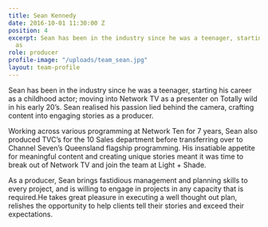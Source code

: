 ```yaml
---
title: Sean Kennedy
date: 2016-10-01 11:30:00 Z
position: 4
excerpt: Sean has been in the industry since he was a teenager, starting his career
  as
role: producer
profile-image: "/uploads/team_sean.jpg"
layout: team-profile
---
```


Sean has been in the industry since he was a teenager, starting his career as a childhood actor; moving into Network TV as a presenter on Totally wild in his early 20’s. Sean realised his passion lied behind the camera, crafting content into engaging stories as a producer.

Working across various programming at Network Ten for 7 years, Sean also produced TVC’s for the 10 Sales department before transferring over to Channel Seven’s Queensland flagship programming. His insatiable appetite for meaningful content and creating unique stories meant it was time to break out of Network TV and join the team at Light + Shade.

As a producer, Sean brings fastidious management and planning skills to every project, and is willing to engage in projects in any capacity that is required.He takes great pleasure in executing a well thought out plan, relishes the opportunity to help clients tell their stories and exceed their expectations.